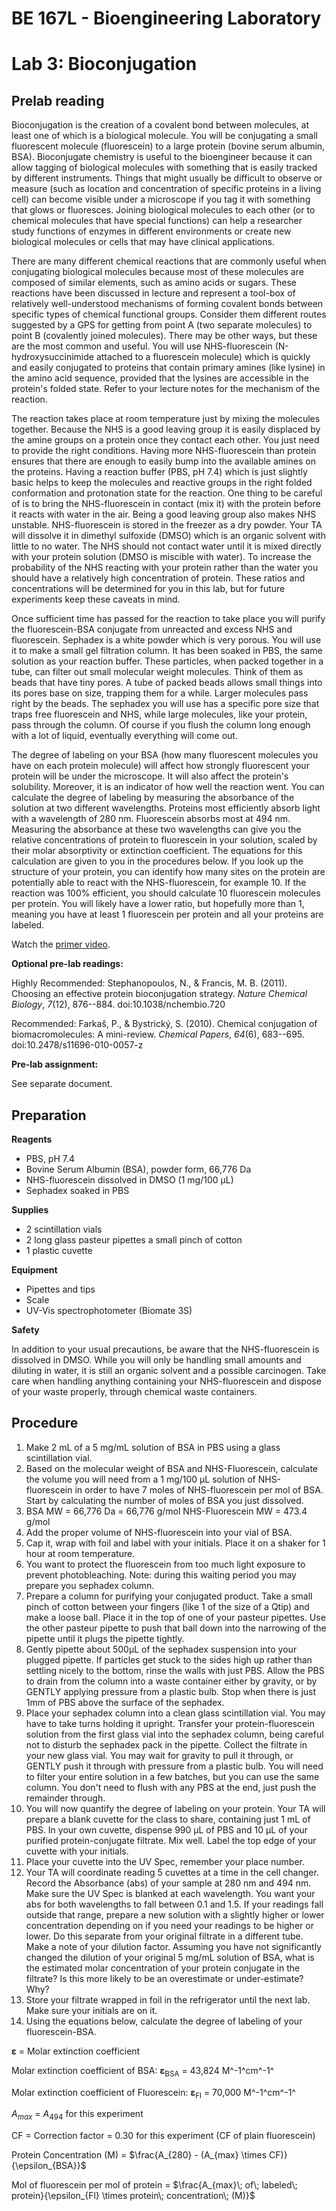 # BE 167L - Bioengineering Laboratory

# Lab 3: Bioconjugation

## Prelab reading

Bioconjugation is the creation of a covalent bond between molecules, at least one of which is a biological molecule. You will be conjugating a small fluorescent molecule (fluorescein) to a large protein (bovine serum albumin, BSA). Bioconjugate chemistry is useful to the bioengineer because it can allow tagging of biological molecules with something that is easily tracked by different instruments. Things that might usually be difficult to observe or measure (such as location and concentration of specific proteins in a living cell) can become visible under a microscope if you tag it with something that glows or fluoresces. Joining biological molecules to each other (or to chemical molecules that have special functions) can help a researcher study functions of enzymes in different environments or create new biological molecules or cells that may have clinical applications.

There are many different chemical reactions that are commonly useful when conjugating biological molecules because most of these molecules are composed of similar elements, such as amino acids or sugars. These reactions have been discussed in lecture and represent a tool-box of relatively well-understood mechanisms of forming covalent bonds between specific types of chemical functional groups. Consider them different routes suggested by a GPS for getting from point A (two separate molecules) to point B (covalently joined molecules). There may be other ways, but these are the most common and useful. You will use NHS-fluorescein (N-hydroxysuccinimide attached to a fluorescein molecule) which is quickly and easily conjugated to proteins that contain primary amines (like lysine) in the amino acid sequence, provided that the lysines are accessible in the protein's folded state. Refer to your lecture notes for the mechanism of the reaction.

The reaction takes place at room temperature just by mixing the molecules together. Because the NHS is a good leaving group it is easily displaced by the amine groups on a protein once they contact each other. You just need to provide the right conditions. Having more NHS-fluorescein than protein ensures that there are enough to easily bump into the available amines on the proteins. Having a reaction buffer (PBS, pH 7.4) which is just slightly basic helps to keep the molecules and reactive groups in the right folded conformation and protonation state for the reaction. One thing to be careful of is to bring the NHS-fluorescein in contact (mix it) with the protein before it reacts with water in the air. Being a good leaving group also makes NHS unstable. NHS-fluorescein is stored in the freezer as a dry powder. Your TA will dissolve it in dimethyl sulfoxide (DMSO) which is an organic solvent with little to no water. The NHS should not contact water until it is mixed directly with your protein solution (DMSO is miscible with water). To increase the probability of the NHS reacting with your protein rather than the water you should have a relatively high concentration of protein. These ratios and concentrations will be determined for you in this lab, but for future experiments keep these caveats in mind.

Once sufficient time has passed for the reaction to take place you will purify the fluorescein-BSA conjugate from unreacted and excess NHS and fluorescein. Sephadex is a white powder which is very porous. You will use it to make a small gel filtration column. It has been soaked in PBS, the same solution as your reaction buffer. These particles, when packed together in a tube, can filter out small molecular weight molecules. Think of them as beads that have tiny pores. A tube of packed beads allows small things into its pores base on size, trapping them for a while. Larger molecules pass right by the beads. The sephadex you will use has a specific pore size that traps free fluorescein and NHS, while large molecules, like your protein, pass through the column. Of course if you flush the column long enough with a lot of liquid, eventually everything will come out.

The degree of labeling on your BSA (how many fluorescent molecules you have on each protein molecule) will affect how strongly fluorescent your protein will be under the microscope. It will also affect the protein's solubility. Moreover, it is an indicator of how well the reaction went. You can calculate the degree of labeling by measuring the absorbance of the solution at two different wavelengths. Proteins most efficiently absorb light with a wavelength of 280 nm. Fluorescein absorbs most at 494 nm. Measuring the absorbance at these two wavelengths can give you the relative concentrations of protein to fluorescein in your solution, scaled by their molar absorptivity or extinction coefficient. The equations for this calculation are given to you in the procedures below. If you look up the structure of your protein, you can identify how many sites on the protein are potentially able to react with the NHS-fluorescein, for example 10. If the reaction was 100% efficient, you should calculate 10 fluorescein molecules per protein. You will likely have a lower ratio, but hopefully more than 1, meaning you have at least 1 fluorescein per protein and all your proteins are labeled.

Watch the [primer video](https://www.youtube.com/watch?v=et7FT50VShY).

**Optional pre-lab readings:**

Highly Recommended: Stephanopoulos, N., & Francis, M. B. (2011). Choosing an effective protein bioconjugation strategy. *Nature Chemical Biology*, *7*(12), 876--884. doi:10.1038/nchembio.720

Recommended: Farkaš, P., & Bystrický, S. (2010). Chemical conjugation of biomacromolecules: A mini-review. *Chemical Papers*, *64*(6), 683--695. doi:10.2478/s11696-010-0057-z

**Pre-lab assignment:**

See separate document.

## Preparation

**Reagents**

- PBS, pH 7.4
- Bovine Serum Albumin (BSA), powder form, 66,776 Da
- NHS-fluorescein dissolved in DMSO (1 mg/100 µL)
- Sephadex soaked in PBS

**Supplies**

- 2 scintillation vials
- 2 long glass pasteur pipettes a small pinch of cotton
- 1 plastic cuvette

**Equipment**

- Pipettes and tips
- Scale
- UV-Vis spectrophotometer (Biomate 3S)

**Safety**

In addition to your usual precautions, be aware that the NHS-fluorescein is dissolved in DMSO. While you will only be handling small amounts and diluting in water, it is still an organic solvent and a possible carcinogen. Take care when handling anything containing your NHS-fluorescein and dispose of your waste properly, through chemical waste containers.

## Procedure

1.  Make 2 mL of a 5 mg/mL solution of BSA in PBS using a glass scintillation vial.
2.  Based on the molecular weight of BSA and NHS-Fluorescein, calculate the volume you will need from a 1 mg/100 µL solution of NHS-fluorescein in order to have 7 moles of NHS-fluorescein per mol of BSA. Start by calculating the number of moles of BSA you just dissolved.
3.  BSA MW = 66,776 Da = 66,776 g/mol NHS-Fluorescein MW = 473.4 g/mol
4.  Add the proper volume of NHS-fluorescein into your vial of BSA.
5.  Cap it, wrap with foil and label with your initials. Place it on a shaker for 1 hour at room temperature.
6.  You want to protect the fluorescein from too much light exposure to prevent photobleaching. Note: during this waiting period you may prepare you sephadex column.
7.  Prepare a column for purifying your conjugated product. Take a small pinch of cotton between your fingers (like 1 of the size of a Qtip) and make a loose ball. Place it in the top of one of your pasteur pipettes. Use the other pasteur pipette to push that ball down into the narrowing of the pipette until it plugs the pipette tightly.
8.  Gently pipette about 500µL of the sephadex suspension into your plugged pipette. If particles get stuck to the sides high up rather than settling nicely to the bottom, rinse the walls with just PBS. Allow the PBS to drain from the column into a waste container either by gravity, or by GENTLY applying pressure from a plastic bulb. Stop when there is just 1mm of PBS above the surface of the sephadex.
9.  Place your sephadex column into a clean glass scintillation vial. You may have to take turns holding it upright. Transfer your protein-fluorescein solution from the first glass vial into the sephadex column, being careful not to disturb the sephadex pack in the pipette. Collect the filtrate in your new glass vial. You may wait for gravity to pull it through, or GENTLY push it through with pressure from a plastic bulb. You will need to filter your entire solution in a few batches, but you can use the same column. You don't need to flush with any PBS at the end, just push the remainder through.
10. You will now quantify the degree of labeling on your protein. Your TA will prepare a blank cuvette for the class to share, containing just 1 mL of PBS. In your own cuvette, dispense 990 µL of PBS and 10 µL of your purified protein-conjugate filtrate. Mix well. Label the top edge of your cuvette with your initials.
11. Place your cuvette into the UV Spec, remember your place number.
12. Your TA will coordinate reading 5 cuvettes at a time in the cell changer. Record the Absorbance (abs) of your sample at 280 nm and 494 nm. Make sure the UV Spec is blanked at each wavelength. You want your abs for both wavelengths to fall between 0.1 and 1.5. If your readings fall outside that range, prepare a new solution with a slightly higher or lower concentration depending on if you need your readings to be higher or lower. Do this separate from your original filtrate in a different tube. Make a note of your dilution factor. Assuming you have not significantly changed the dilution of your original 5 mg/mL solution of BSA, what is the estimated molar concentration of your protein conjugate in the filtrate? Is this more likely to be an overestimate or under-estimate? Why?
13. Store your filtrate wrapped in foil in the refrigerator until the next lab. Make sure your initials are on it.
14. Using the equations below, calculate the degree of labeling of your fluorescein-BSA.

**ε** = Molar extinction coefficient

Molar extinction coefficient of BSA: **ε**<sub>BSA</sub> = 43,824 M^-1^cm^-1^

Molar extinction coefficient of Fluorescein: **ε**<sub>Fl</sub> = 70,000 M^-1^cm^-1^

$A_{max}$ = $A_{494}$ for this experiment

CF = Correction factor = 0.30 for this experiment (CF of plain fluorescein)

Protein Concentration (M) = $\frac{A_{280} - (A_{max} \times CF)}{\epsilon_{BSA}}$ 

Mol of fluorescein per mol of protein = $\frac{A_{max}\; of\; labeled\; protein}{\epsilon_{Fl} \times protein\; concentration\; (M)}$  
